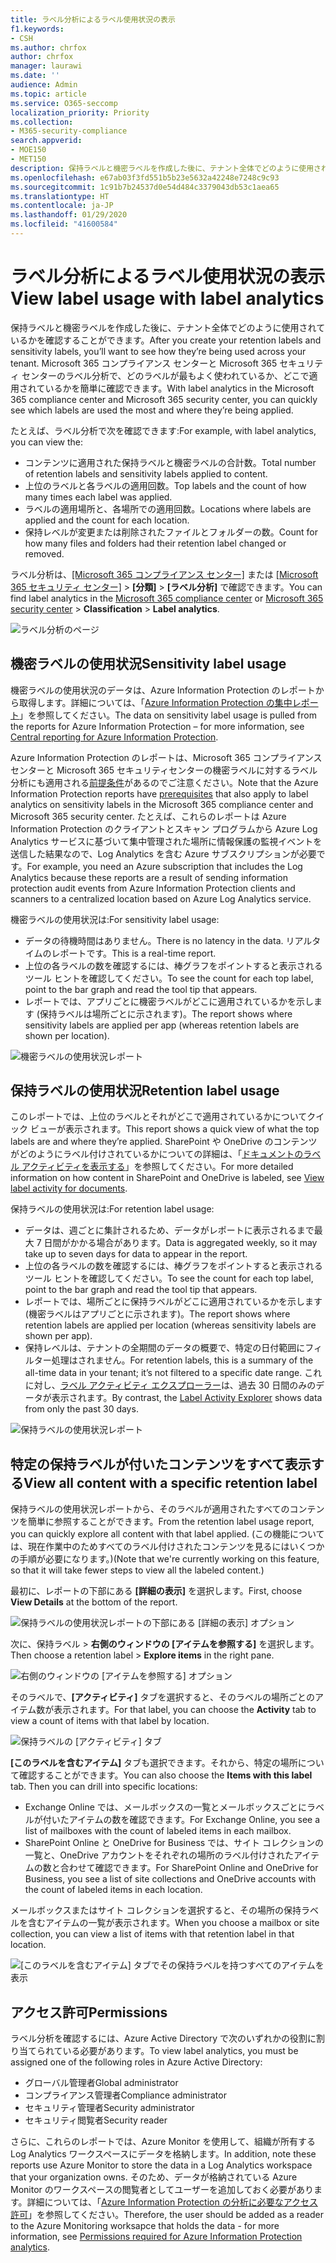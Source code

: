 ```yaml
---
title: ラベル分析によるラベル使用状況の表示
f1.keywords:
- CSH
ms.author: chrfox
author: chrfox
manager: laurawi
ms.date: ''
audience: Admin
ms.topic: article
ms.service: O365-seccomp
localization_priority: Priority
ms.collection:
- M365-security-compliance
search.appverid:
- MOE150
- MET150
description: 保持ラベルと機密ラベルを作成した後に、テナント全体でどのように使用されているかを確認することができます。 Microsoft 365 コンプライアンス センターと Microsoft 365 セキュリティ センターのラベル分析で、どのラベルが最もよく使われているか、どこで適用されているかを簡単に確認できます。
ms.openlocfilehash: e67ab03f3fd551b5b23e5632a42248e7248c9c93
ms.sourcegitcommit: 1c91b7b24537d0e54d484c3379043db53c1aea65
ms.translationtype: HT
ms.contentlocale: ja-JP
ms.lasthandoff: 01/29/2020
ms.locfileid: "41600584"
---
```

# <a name="view-label-usage-with-label-analytics"></a><span data-ttu-id="cc435-104">ラベル分析によるラベル使用状況の表示</span><span class="sxs-lookup"><span data-stu-id="cc435-104">View label usage with label analytics</span></span>

<span data-ttu-id="cc435-105">保持ラベルと機密ラベルを作成した後に、テナント全体でどのように使用されているかを確認することができます。</span><span class="sxs-lookup"><span data-stu-id="cc435-105">After you create your retention labels and sensitivity labels, you’ll want to see how they’re being used across your tenant.</span></span> <span data-ttu-id="cc435-106">Microsoft 365 コンプライアンス センターと Microsoft 365 セキュリティ センターのラベル分析で、どのラベルが最もよく使われているか、どこで適用されているかを簡単に確認できます。</span><span class="sxs-lookup"><span data-stu-id="cc435-106">With label analytics in the Microsoft 365 compliance center and Microsoft 365 security center, you can quickly see which labels are used the most and where they’re being applied.</span></span>

<span data-ttu-id="cc435-107">たとえば、ラベル分析で次を確認できます:</span><span class="sxs-lookup"><span data-stu-id="cc435-107">For example, with label analytics, you can view the:</span></span>

- <span data-ttu-id="cc435-108">コンテンツに適用された保持ラベルと機密ラベルの合計数。</span><span class="sxs-lookup"><span data-stu-id="cc435-108">Total number of retention labels and sensitivity labels applied to content.</span></span>
- <span data-ttu-id="cc435-109">上位のラベルと各ラベルの適用回数。</span><span class="sxs-lookup"><span data-stu-id="cc435-109">Top labels and the count of how many times each label was applied.</span></span>
- <span data-ttu-id="cc435-110">ラベルの適用場所と、各場所での適用回数。</span><span class="sxs-lookup"><span data-stu-id="cc435-110">Locations where labels are applied and the count for each location.</span></span>
- <span data-ttu-id="cc435-111">保持レベルが変更または削除されたファイルとフォルダーの数。</span><span class="sxs-lookup"><span data-stu-id="cc435-111">Count for how many files and folders had their retention label changed or removed.</span></span>

<span data-ttu-id="cc435-112">ラベル分析は、[[Microsoft 365 コンプライアンス センター]](https://compliance.microsoft.com/labelanalytics) または [[Microsoft 365 セキュリティ センター]](https://security.microsoft.com/labelanalytics)  >  **[分類]**  >  **[ラベル分析]** で確認できます。</span><span class="sxs-lookup"><span data-stu-id="cc435-112">You can find label analytics in the [Microsoft 365 compliance center](https://compliance.microsoft.com/labelanalytics) or [Microsoft 365 security center](https://security.microsoft.com/labelanalytics) > **Classification** > **Label analytics**.</span></span>

![ラベル分析のページ](media/label-analytics-page.png)

## <a name="sensitivity-label-usage"></a><span data-ttu-id="cc435-114">機密ラベルの使用状況</span><span class="sxs-lookup"><span data-stu-id="cc435-114">Sensitivity label usage</span></span>

<span data-ttu-id="cc435-115">機密ラベルの使用状況のデータは、Azure Information Protection のレポートから取得します。詳細については、「[Azure Information Protection の集中レポート](https://docs.microsoft.com/azure/information-protection/reports-aip)」を参照してください。</span><span class="sxs-lookup"><span data-stu-id="cc435-115">The data on sensitivity label usage is pulled from the reports for Azure Information Protection – for more information, see [Central reporting for Azure Information Protection](https://docs.microsoft.com/azure/information-protection/reports-aip).</span></span>

<span data-ttu-id="cc435-116">Azure Information Protection のレポートは、Microsoft 365 コンプライアンス センターと Microsoft 365 セキュリティセンターの機密ラベルに対するラベル分析にも適用される[前提条件](/azure/information-protection/reports-aip#prerequisites)があるのでご注意ください。</span><span class="sxs-lookup"><span data-stu-id="cc435-116">Note that the Azure Information Protection reports have [prerequisites](/azure/information-protection/reports-aip#prerequisites) that also apply to label analytics on sensitivity labels in the Microsoft 365 compliance center and Microsoft 365 security center.</span></span> <span data-ttu-id="cc435-117">たとえば、これらのレポートは Azure Information Protection のクライアントとスキャン プログラムから Azure Log Analytics サービスに基づいて集中管理された場所に情報保護の監視イベントを送信した結果なので、Log Analytics を含む Azure サブスクリプションが必要です。</span><span class="sxs-lookup"><span data-stu-id="cc435-117">For example, you need an Azure subscription that includes the Log Analytics because these reports are a result of sending information protection audit events from Azure Information Protection clients and scanners to a centralized location based on Azure Log Analytics service.</span></span>

<span data-ttu-id="cc435-118">機密ラベルの使用状況は:</span><span class="sxs-lookup"><span data-stu-id="cc435-118">For sensitivity label usage:</span></span>

- <span data-ttu-id="cc435-119">データの待機時間はありません。</span><span class="sxs-lookup"><span data-stu-id="cc435-119">There is no latency in the data.</span></span> <span data-ttu-id="cc435-120">リアルタイムのレポートです。</span><span class="sxs-lookup"><span data-stu-id="cc435-120">This is a real-time report.</span></span>
- <span data-ttu-id="cc435-121">上位の各ラベルの数を確認するには、棒グラフをポイントすると表示されるツール ヒントを確認してください。</span><span class="sxs-lookup"><span data-stu-id="cc435-121">To see the count for each top label, point to the bar graph and read the tool tip that appears.</span></span>
- <span data-ttu-id="cc435-122">レポートでは、アプリごとに機密ラベルがどこに適用されているかを示します (保持ラベルは場所ごとに示されます)。</span><span class="sxs-lookup"><span data-stu-id="cc435-122">The report shows where sensitivity labels are applied per app (whereas retention labels are shown per location).</span></span>

![機密ラベルの使用状況レポート](media/sensitivity-label-usage-report.png)

## <a name="retention-label-usage"></a><span data-ttu-id="cc435-124">保持ラベルの使用状況</span><span class="sxs-lookup"><span data-stu-id="cc435-124">Retention label usage</span></span>

<span data-ttu-id="cc435-125">このレポートでは、上位のラベルとそれがどこで適用されているかについてクイック ビューが表示されます。</span><span class="sxs-lookup"><span data-stu-id="cc435-125">This report shows a quick view of what the top labels are and where they’re applied.</span></span> <span data-ttu-id="cc435-126">SharePoint や OneDrive のコンテンツがどのようにラベル付けされているかについての詳細は、「[ドキュメントのラベル アクティビティを表示する](view-label-activity-for-documents.md)」を参照してください。</span><span class="sxs-lookup"><span data-stu-id="cc435-126">For more detailed information on how content in SharePoint and OneDrive is labeled, see [View label activity for documents](view-label-activity-for-documents.md).</span></span>

<span data-ttu-id="cc435-127">保持ラベルの使用状況は:</span><span class="sxs-lookup"><span data-stu-id="cc435-127">For retention label usage:</span></span>

- <span data-ttu-id="cc435-128">データは、週ごとに集計されるため、データがレポートに表示されるまで最大 7 日間がかかる場合があります。</span><span class="sxs-lookup"><span data-stu-id="cc435-128">Data is aggregated weekly, so it may take up to seven days for data to appear in the report.</span></span>
- <span data-ttu-id="cc435-129">上位の各ラベルの数を確認するには、棒グラフをポイントすると表示されるツール ヒントを確認してください。</span><span class="sxs-lookup"><span data-stu-id="cc435-129">To see the count for each top label, point to the bar graph and read the tool tip that appears.</span></span>
- <span data-ttu-id="cc435-130">レポートでは、場所ごとに保持ラベルがどこに適用されているかを示します (機密ラベルはアプリごとに示されます)。</span><span class="sxs-lookup"><span data-stu-id="cc435-130">The report shows where retention labels are applied per location (whereas sensitivity labels are shown per app).</span></span>
- <span data-ttu-id="cc435-131">保持レベルは、テナントの全期間のデータの概要で、特定の日付範囲にフィルター処理はされません。</span><span class="sxs-lookup"><span data-stu-id="cc435-131">For retention labels, this is a summary of the all-time data in your tenant; it’s not filtered to a specific date range.</span></span> <span data-ttu-id="cc435-132">これに対し、[ラベル アクティビティ エクスプローラー](view-label-activity-for-documents.md)は、過去 30 日間のみのデータが表示されます。</span><span class="sxs-lookup"><span data-stu-id="cc435-132">By contrast, the [Label Activity Explorer](view-label-activity-for-documents.md) shows data from only the past 30 days.</span></span>

![保持ラベルの使用状況レポート](media/retention-label-usage-report.png)

## <a name="view-all-content-with-a-specific-retention-label"></a><span data-ttu-id="cc435-134">特定の保持ラベルが付いたコンテンツをすべて表示する</span><span class="sxs-lookup"><span data-stu-id="cc435-134">View all content with a specific retention label</span></span>

<span data-ttu-id="cc435-135">保持ラベルの使用状況レポートから、そのラベルが適用されたすべてのコンテンツを簡単に参照することができます。</span><span class="sxs-lookup"><span data-stu-id="cc435-135">From the retention label usage report, you can quickly explore all content with that label applied.</span></span> <span data-ttu-id="cc435-136">(この機能については、現在作業中のためすべてのラベル付けされたコンテンツを見るにはいくつかの手順が必要になります。)</span><span class="sxs-lookup"><span data-stu-id="cc435-136">(Note that we're currently working on this feature, so that it will take fewer steps to view all the labeled content.)</span></span>

<span data-ttu-id="cc435-137">最初に、レポートの下部にある **[詳細の表示]** を選択します。</span><span class="sxs-lookup"><span data-stu-id="cc435-137">First, choose **View Details** at the bottom of the report.</span></span>

![保持ラベルの使用状況レポートの下部にある [詳細の表示] オプション](media/retention-label-usage-view-details.png)

<span data-ttu-id="cc435-139">次に、保持ラベル > **右側のウィンドウの [アイテムを参照する]** を選択します。</span><span class="sxs-lookup"><span data-stu-id="cc435-139">Then choose a retention label > **Explore items** in the right pane.</span></span>

![右側のウィンドウの [アイテムを参照する] オプション](media/retention-label-usage-explore-items.png)

<span data-ttu-id="cc435-141">そのラベルで、**[アクティビティ]** タブを選択すると、そのラベルの場所ごとのアイテム数が表示されます。</span><span class="sxs-lookup"><span data-stu-id="cc435-141">For that label, you can choose the **Activity** tab to view a count of items with that label by location.</span></span>

![保持ラベルの [アクティビティ] タブ](media/retention-label-usage-activity-tab.png)

<span data-ttu-id="cc435-143">**[このラベルを含むアイテム]** タブも選択できます。それから、特定の場所について確認することができます。</span><span class="sxs-lookup"><span data-stu-id="cc435-143">You can also choose the **Items with this label** tab. Then you can drill into specific locations:</span></span>

- <span data-ttu-id="cc435-144">Exchange Online では、メールボックスの一覧とメールボックスごとにラベルが付いたアイテムの数を確認できます。</span><span class="sxs-lookup"><span data-stu-id="cc435-144">For Exchange Online, you see a list of mailboxes with the count of labeled items in each mailbox.</span></span>
- <span data-ttu-id="cc435-145">SharePoint Online と OneDrive for Business では、サイト コレクションの一覧と、OneDrive アカウントをそれぞれの場所のラベル付けされたアイテムの数と合わせて確認できます。</span><span class="sxs-lookup"><span data-stu-id="cc435-145">For SharePoint Online and OneDrive for Business, you see a list of site collections and OneDrive accounts with the count of labeled items in each location.</span></span>

<span data-ttu-id="cc435-146">メールボックスまたはサイト コレクションを選択すると、その場所の保持ラベルを含むアイテムの一覧が表示されます。</span><span class="sxs-lookup"><span data-stu-id="cc435-146">When you choose a mailbox or site collection, you can view a list of items with that retention label in that location.</span></span>

![[このラベルを含むアイテム] タブでその保持ラベルを持つすべてのアイテムを表示](media/retention-label-usage-content-explorer.png)

## <a name="permissions"></a><span data-ttu-id="cc435-148">アクセス許可</span><span class="sxs-lookup"><span data-stu-id="cc435-148">Permissions</span></span>

<span data-ttu-id="cc435-149">ラベル分析を確認するには、Azure Active Directory で次のいずれかの役割に割り当てられている必要があります。</span><span class="sxs-lookup"><span data-stu-id="cc435-149">To view label analytics, you must be assigned one of the following roles in Azure Active Directory:</span></span>

- <span data-ttu-id="cc435-150">グローバル管理者</span><span class="sxs-lookup"><span data-stu-id="cc435-150">Global administrator</span></span>
- <span data-ttu-id="cc435-151">コンプライアンス管理者</span><span class="sxs-lookup"><span data-stu-id="cc435-151">Compliance administrator</span></span>
- <span data-ttu-id="cc435-152">セキュリティ管理者</span><span class="sxs-lookup"><span data-stu-id="cc435-152">Security administrator</span></span>
- <span data-ttu-id="cc435-153">セキュリティ閲覧者</span><span class="sxs-lookup"><span data-stu-id="cc435-153">Security reader</span></span>

<span data-ttu-id="cc435-154">さらに、これらのレポートでは、Azure Monitor を使用して、組織が所有する Log Analytics ワークスペースにデータを格納します。</span><span class="sxs-lookup"><span data-stu-id="cc435-154">In addition, note these reports use Azure Monitor to store the data in a Log Analytics workspace that your organization owns.</span></span> <span data-ttu-id="cc435-155">そのため、データが格納されている Azure Monitor のワークスペースの閲覧者としてユーザーを追加しておく必要があります。詳細については、「[Azure Information Protection の分析に必要なアクセス許可](https://docs.microsoft.com/azure/information-protection/reports-aip#permissions-required-for-azure-information-protection-analytics)」を参照してください。</span><span class="sxs-lookup"><span data-stu-id="cc435-155">Therefore, the user should be added as a reader to the Azure Monitoring worksapce that holds the data - for more information, see [Permissions required for Azure Information Protection analytics](https://docs.microsoft.com/azure/information-protection/reports-aip#permissions-required-for-azure-information-protection-analytics).</span></span>

